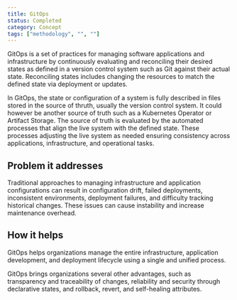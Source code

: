 ```yaml
---
title: GitOps
status: Completed
category: Concept
tags: ["methodology", "", ""]
---
```


GitOps is a set of practices for managing software applications and infrastructure by continuously evaluating and reconciling their desired states as defined in a version control system such as Git against their actual state. Reconciling states includes changing the resources to match the defined state via deployment or updates.

In GitOps, the state or configuration of a system is fully described in files stored in the source of thruth, usually the version control system. It could however be another source of truth such as a Kubernetes Operator or Artifact Storage.
The source of truth is evaluated by the automated processes that align the live system with the defined state. These processes adjusting the live system as needed ensuring consistency across applications, infrastructure, and operational tasks.

## Problem it addresses

Traditional approaches to managing infrastructure and application configurations can result in configuration drift, failed deployments, inconsistent environments, deployment failures, and difficulty tracking historical changes.
These issues can cause instability and increase maintenance overhead.

## How it helps

GitOps helps organizations manage the entire infrastructure, application development, and deployment lifecycle using a single and unified process.

GitOps brings organizations several other advantages, such as transparency and traceability of changes, reliability and security through declarative states, and rollback, revert, and self-healing attributes.
